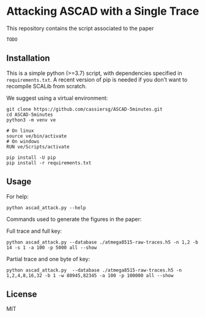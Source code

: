 # Attacking ASCAD with a Single Trace

This repository contains the script associated to the paper 
```
TODO
```

## Installation

This is a simple python (>=3.7) script, with dependencies specified in `requirements.txt`.
A recent version of pip is needed if you don't want to recompile SCALib from scratch.

We suggest using a virtual environment:
```
git clone https://github.com/cassiersg/ASCAD-5minutes.git
cd ASCAD-5minutes
python3 -m venv ve

# On linux
source ve/bin/activate
# On windows
RUN ve/Scripts/activate

pip install -U pip
pip install -r requirements.txt
```

## Usage

For help:
```
python ascad_attack.py --help
```

Commands used to generate the figures in the paper:

Full trace and full key:
```
python ascad_attack.py --database ./atmega8515-raw-traces.h5 -n 1,2 -b 14 -s 1 -a 100 -p 5000 all --show
```

Partial trace and one byte of key:
```
python ascad_attack.py  --database ./atmega8515-raw-traces.h5 -n 1,2,4,8,16,32 -b 1 -w 80945,82345 -a 100 -p 100000 all --show
```

## License

MIT
